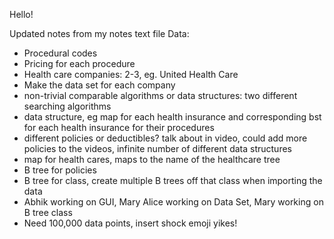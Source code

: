 Hello!

Updated notes from my notes text file
Data:
- Procedural codes
- Pricing for each procedure
- Health care companies: 2-3, eg. United Health Care
- Make the data set for each company
- non-trivial comparable algorithms or data structures: two different searching algorithms
- data structure, eg map for each health insurance and corresponding bst for each health insurance for their procedures
- different policies or deductibles? talk about in video, could add more policies to the videos, infinite number of different data structures
- map for health cares, maps to the name of the healthcare tree
- B tree for policies
- B tree for class, create multiple B trees off that class when importing the data
- Abhik working on GUI, Mary Alice working on Data Set, Mary working on B tree class
- Need 100,000 data points, insert shock emoji yikes! 